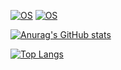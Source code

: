
<!--[![OS](https://img.shields.io/badge/OS-macOS-informational?style=flat-square&logo=apple&logoColor=white)](https://en.wikipedia.org/wiki/MacOS)-->
[![OS](https://img.shields.io/badge/OS-Windows-informational?style=flat-square&logo=Windows&logoColor=white)](https://en.wikipedia.org/wiki/Windows)
[![OS](https://img.shields.io/badge/OS-Linux-informational?style=flat-square&logo=Linux&logoColor=white)](https://en.wikipedia.org/wiki/Linux)

[![Anurag's GitHub stats](https://github-readme-stats.vercel.app/api?username=HWHKL&show_icons=true&bg_color=#00BFFF,#FF90A3)](https://github.com/anuraghazra/github-readme-stats)

<!--[![Top Langs](https://github-readme-stats.vercel.app/api/top-langs/?username=HWHKL)](https://github.com/anuraghazra/github-readme-stats)-->
[![Top Langs](https://github-readme-stats.vercel.app/api/top-langs/?username=HWHKL&layout=compact&hide=css,scss)](https://github.com/anuraghazra/github-readme-stats)
